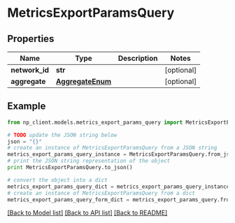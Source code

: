 # MetricsExportParamsQuery


## Properties
Name | Type | Description | Notes
------------ | ------------- | ------------- | -------------
**network_id** | **str** |  | [optional] 
**aggregate** | [**AggregateEnum**](AggregateEnum.md) |  | [optional] 

## Example

```python
from np_client.models.metrics_export_params_query import MetricsExportParamsQuery

# TODO update the JSON string below
json = "{}"
# create an instance of MetricsExportParamsQuery from a JSON string
metrics_export_params_query_instance = MetricsExportParamsQuery.from_json(json)
# print the JSON string representation of the object
print MetricsExportParamsQuery.to_json()

# convert the object into a dict
metrics_export_params_query_dict = metrics_export_params_query_instance.to_dict()
# create an instance of MetricsExportParamsQuery from a dict
metrics_export_params_query_form_dict = metrics_export_params_query.from_dict(metrics_export_params_query_dict)
```
[[Back to Model list]](../README.md#documentation-for-models) [[Back to API list]](../README.md#documentation-for-api-endpoints) [[Back to README]](../README.md)



